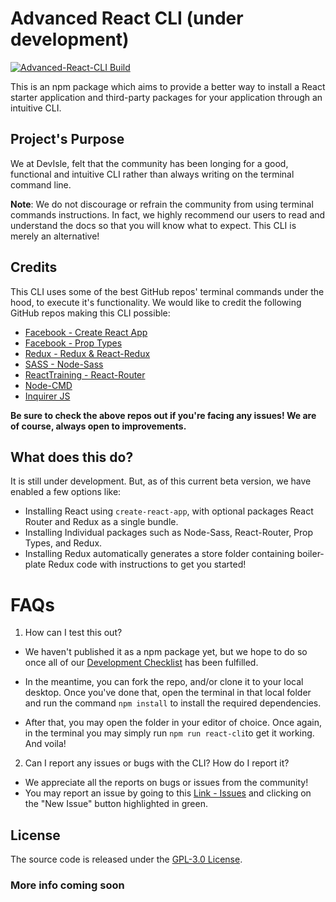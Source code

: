 # Advanced React CLI (under development)

[![Advanced-React-CLI Build](https://img.shields.io/travis/devisle/advanced-react-cli.svg)](https://travis-ci.org/devisle/advanced-react-cli)

This is an npm package which aims to provide a better way to install a React starter application and third-party packages for your application through an intuitive CLI.

## Project's Purpose

We at DevIsle, felt that the community has been longing for a good, functional and intuitive CLI rather than always writing on the terminal command line.

**Note**: We do not discourage or refrain the community from using terminal commands instructions. In fact, we highly recommend our users to read and understand the docs so that you will know what to expect. This CLI is merely an alternative!

## Credits

This CLI uses some of the best GitHub repos' terminal commands under the hood, to execute it's functionality. We would like to credit the following GitHub repos making this CLI possible:

- [Facebook - Create React App](https://github.com/facebook/create-react-app)
- [Facebook - Prop Types](https://github.com/facebook/prop-types)
- [Redux - Redux & React-Redux](https://github.com/reduxjs)
- [SASS - Node-Sass](https://github.com/sass/node-sass)
- [ReactTraining - React-Router](https://github.com/ReactTraining/react-router)
- [Node-CMD](https://github.com/RIAEvangelist/node-cmd)
- [Inquirer JS](https://github.com/SBoudrias/Inquirer.js/)

**Be sure to check the above repos out if you're facing any issues! We are of course, always open to improvements.**

## What does this do?

It is still under development. But, as of this current beta version, we have enabled a few options like:

- Installing React using `create-react-app`, with optional packages React Router and Redux as a single bundle.
- Installing Individual packages such as Node-Sass, React-Router, Prop Types, and Redux.
- Installing Redux automatically generates a store folder containing boiler-plate Redux code with instructions to get you started!

# FAQs

1.  How can I test this out?

- We haven't published it as a npm package yet, but we hope to do so once all of our [Development Checklist](https://github.com/devisle/advanced-react-cli/blob/master/docs/Checklist.md) has been fulfilled.

- In the meantime, you can fork the repo, and/or clone it to your local desktop. Once you've done that, open the terminal in that local folder and run the command `npm install` to install the required dependencies.
- After that, you may open the folder in your editor of choice. Once again, in the terminal you may simply run `npm run react-cli`to get it working. And voila!

2.  Can I report any issues or bugs with the CLI? How do I report it?

- We appreciate all the reports on bugs or issues from the community!
- You may report an issue by going to this [Link - Issues](https://github.com/devisle/advanced-react-cli/issues) and clicking on the "New Issue" button highlighted in green.

## License

The source code is released under the [GPL-3.0 License](https://github.com/devisle/advanced-react-cli/blob/master/LICENSE).

### More info coming soon
